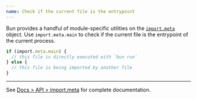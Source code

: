 ```yaml
---
name: Check if the current file is the entrypoint
---
```


Bun provides a handful of module-specific utilities on the [`import.meta`](https://bun.com/docs/api/import-meta) object. Use `import.meta.main` to check if the current file is the entrypoint of the current process.

```ts#index.ts
if (import.meta.main) {
  // this file is directly executed with `bun run`
} else {
  // this file is being imported by another file
}
```

---

See [Docs > API > import.meta](https://bun.com/docs/api/import-meta) for complete documentation.
